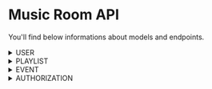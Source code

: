 # Music Room API

You'll find below informations about models and endpoints.

<details>

<summary>USER</summary>

### MODEL 
Name | Type
 --- | ---
**Id** | `primitive.ObjectID`
**Login*** | `string`
**Mail*** | `string`
**Password*** | `string`
**Friends** | `string[]`
**Events** | `string[]`
**Playlists** | `string[]`
**Avatar** | `string`

(*) mandatory fields

### ENDPOINTS 
Route | Method | Utility
 --- | --- | ---
`/users` | **GET** | read every users
`/users/{id}` | **GET** | read one user
`/users` | **POST** | create one user
`/users/{id}` | **PUT** | update one user
`/users/{id}` | **DELETE** | delete one user
`/users/addFriend/{id}` | **PUT** | add a friend to `friends` field
`/users/friends/{id}` | **GET** | read every friends
`/users/removeFriend/{id}` | **PUT** | remove a friend from `friends` field
`/users/addPlaylist/{id}` | **PUT** | add a playlist to `playlists` field
`/users/playlists/{id}` | **GET** | read every playlistss
`/users/removePlaylist/{id}` | **PUT** | remove a playlist from `playlists` field
`/users/addEvent/{id}` | **PUT** | add an event to `events` field
`/users/events/{id}` | **GET** | read every events
`/users/removeEvent/{id}` | **PUT** | remove an event from `events` field
</details>

<details>

<summary>PLAYLIST</summary>

### MODEL
Name | Type
 --- | ---
**Id** | `primitive.ObjectID`
**Name*** | `string`
**Owner_id** | `string`
**Authorization_id** | `string`
**Songs** | `Song[]`
**Picture** | `string`

#### Song
Name | Type
 --- | ---
**Id** | `string`
**Name*** | `string`
**Score** | `uint`

(*) mandatory fields

### ENDPOINTS
Route | Method | Utility
 --- | --- | ---
`/playlists` | **GET** | read every playlists
`/playlists/{id}` | **GET** | read one playlist
`/playlists` | **POST** | create one playlist
`/playlists/searchPlaylist` | **POST** | search in playlist collection
`/playlists/searchSong` | **POST** | search song in playlist
`/playlists/{id}` | **PUT** | update one playlist
`/playlists/{id}` | **DELETE** | delete one playlist
`/playlists/addSong/{id}` | **PUT** | add a song to `songs` field
`/playlists/removeSong/{id}` | **PUT** | remove a song from `songs` field
</details>

<details>

<summary>EVENT</summary>

### MODEL
Name | Type | Value
 --- | --- | ---
**Id** | `primitive.ObjectID`
**Name*** | `string`
**Owner_id** | `string`
**Playlist_id** | `string`
**Picture** | `string`
**Start*** | `string`
**End*** | `string`
**Status** | `string` | pending/ongoing/finished

(*) mandatory fields

### ENDPOINTS
Route | Method | Utility
 --- | --- | ---
`/events` | **GET** | read every events
`/events/{id}` | **GET** | read one event
`/events` | **POST** | create one event
`/events/{id}` | **PUT** | update one event
`/events/{id}` | **DELETE** | delete one event
`/events/addPlaylist/{id}` | **PUT** | add a playlist to `playlists` field
`/events/removePlaylist/{id}` | **PUT** | remove a playlist from `playlists` field
`/events/removeUpdateStatus/{id}` | **PUT** | update `status` field
</details>

<details>

<summary>AUTHORIZATION</summary>

### MODEL
Name | Type | Value
 --- | --- | ---
**Id** | `primitive.ObjectID`
**Owner_id** | `string`
**Status** | `string` | public/private
**Guest** | `Guest[]`

#### Guest
Name | Type
 --- | ---
**Id** | `string`
**Contributor** | bool

### ENDPOINTS
Route | Method | Utility
 --- | --- | ---
`/authorizations` | **GET** | read every authorizations
`/authorizations/{id}` | **GET** | read one authorization
`/authorizations` | **POST** | create one authorization
`/authorizations/{id}` | **DELETE** | delete one authorization
`/authorizations/updateStatus/{id}` | **PUT** | update authorization status
`/authorizations/addGuest/{id}` | **PUT** | add a guest to `guests` field
`/authorization/guests/{id}` | **GET** | read every guests
`/authorizations/removeGuest/{id}` | **PUT** | remove a guest from `guests` field
</details>

